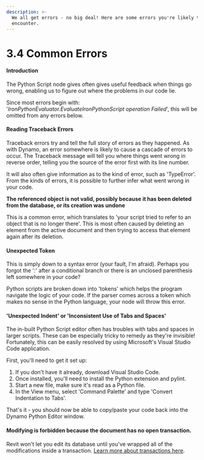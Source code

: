 ```yaml
---
description: >-
  We all get errors - no big deal! Here are some errors you're likely to
  encounter.
---
```


# 3.4 Common Errors

#### Introduction

The Python Script node gives often gives useful feedback when things go wrong, enabling us to figure out where the problems in our code lie. 

Since most errors begin with: '_IronPythonEvaluator.EvaluateIronPythonScript operation Failed_', this will be omitted from any errors below.

#### Reading Traceback Errors

Traceback errors try and tell the full story of errors as they happened. As with Dynamo, an error somewhere is likely to cause a cascade of errors to occur. The Traceback message will tell you where things went wrong in reverse order, telling you the source of the error first with its line number.

It will also often give information as to the kind of error, such as 'TypeError'. From the kinds of errors, it is possible to further infer what went wrong in your code. 

**The referenced object is not valid, possibly because it has been deleted from the database, or its creation was undone**

This is a common error, which translates to 'your script tried to refer to an object that is no longer there'. This is most often caused by deleting an element from the active document and then trying to access that element again after its deletion.

#### Unexpected Token 

This is simply down to a syntax error \(your fault, I'm afraid\). Perhaps you forgot the ':' after a conditional branch or there is an unclosed parenthesis left somewhere in your code?

Python scripts are broken down into 'tokens' which helps the program navigate the logic of your code. If the parser comes across a token which makes no sense in the Python language, your node will throw this error.

#### 'Unexpected Indent' or 'Inconsistent Use of Tabs and Spaces'

The in-built Python Script editor often has troubles with tabs and spaces in larger scripts. These can be especially tricky to remedy as they're invisible! Fortunately, this can be easily resolved by using Microsoft's Visual Studio Code application.

First, you'll need to get it set up:

1. If you don't have it already, download Visual Studio Code.
2. Once installed, you'll need to install the Python extension and pylint.
3. Start a new file, make sure it's read as a Python file.
4. In the View menu, select 'Command Palette' and type 'Convert Indentation to Tabs'.

That's it - you should now be able to copy/paste your code back into the Dynamo Python Editor window.

#### Modifying is forbidden because the document has no open transaction.

Revit won't let you edit its database until you've wrapped all of the modifications inside a transaction. [Learn more about transactions here](../4-revit-specific-topics/working-with-transactions.md).

